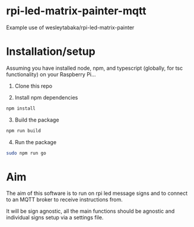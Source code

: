# rpi-led-matrix-painter-mqtt

Example use of wesleytabaka/rpi-led-matrix-painter

# Installation/setup

Assuming you have installed node, npm, and typescript (globally, for tsc functionality) on your Raspberry Pi...

1. Clone this repo

2. Install npm dependencies

```bash
npm install
```

3. Build the package

```bash
npm run build
```

4. Run the package

```bash
sudo npm run go
```

# Aim

The aim of this software is to run on rpi led message signs and to connect to an MQTT broker to receive instructions from.

It will be sign agnostic, all the main functions should be agnostic and individual signs setup via a settings file.
